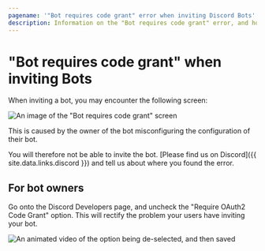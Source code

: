 ```yaml
---
pagename: '"Bot requires code grant" error when inviting Discord Bots'
description: Information on the "Bot requires code grant" error, and how bot owners can fix the error for their clients
---
```


# "Bot requires code grant" when inviting Bots
When inviting a bot, you may encounter the following screen:

![An image of the "Bot requires code grant" screen](/assets/images/invite/code_grant.png)

This is caused by the owner of the bot misconfiguring the configuration of their bot.

You will therefore not be able to invite the bot.
[Please find us on Discord]({{ site.data.links.discord }}) and tell us about where you found the error.

## For bot owners
Go onto the Discord Developers page, and uncheck the "Require OAuth2 Code Grant" option.
This will rectify the problem your users have inviting your bot.

![An animated video of the option being de-selected, and then saved](/assets/images/invite/unclick_code_grant.gif)
